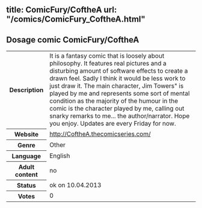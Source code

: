 title: ComicFury/CoftheA
url: "/comics/ComicFury_CoftheA.html"
---
Dosage comic ComicFury/CoftheA
-----------------------------------------

<table class="comicinfo">
<tr>
<th>Description</th><td>It is a fantasy comic that is loosely about philosophy. It features real pictures and a disturbing amount of software effects to create a drawn feel. Sadly I think it would be less work to just draw it. The main character, Jim Towers&quot; is played by me and represents some sort of mental condition as the majority of the humour in the comic is the character played by me, calling out snarky remarks to me... the author/narrator. Hope you enjoy. Updates are every Friday for now.</td>
</tr>
<tr>
<th>Website</th><td><a href="http://CoftheA.thecomicseries.com/">http://CoftheA.thecomicseries.com/</a></td>
</tr>
<tr>
<th>Genre</th><td>Other</td>
</tr>
<tr>
<th>Language</th><td>English</td>
</tr>
<tr>
<th>Adult content</th><td>no</td>
</tr>
<tr>
<th>Status</th><td>ok on 10.04.2013</td>
</tr>
<tr>
<th>Votes</th><td>0</div></td>
</tr>
</table>
